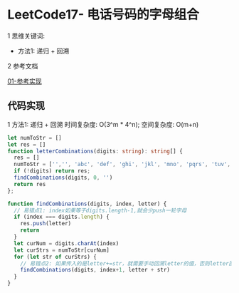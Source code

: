 # LeetCode17- 电话号码的字母组合

1 思维关键词: 
  - 方法1: 递归 + 回溯

2 参考文档

[01-参考实现](https://github.com/liuyubobobo/Play-Leetcode/blob/master/0001-0500/0017-Letter-Combinations-of-a-Phone-Number/java-0017/src/Solution.java)


## 代码实现

1 方法1: 递归 + 回溯  时间复杂度: O(3^m * 4^n);  空间复杂度: O(m+n)

```ts
let numToStr = []
let res = []
function letterCombinations(digits: string): string[] {
  res = []
  numToStr = ['','', 'abc', 'def', 'ghi', 'jkl', 'mno', 'pqrs', 'tuv', 'wxyz']
  if (!digits) return res;
  findCombinations(digits, 0, '')
  return res 
};

function findCombinations(digits, index, letter) {
  // 易错点1: index如果等于digits.length-1,就会少push一轮字母
  if (index === digits.length) {
    res.push(letter)
    return 
  }
  let curNum = digits.charAt(index)
  let curStrs = numToStr[curNum]
  for (let str of curStrs) {
    // 易错点2: 如果传入的是letter+=str，就需要手动回溯letter的值，否则letter回溯的值就不正确
    findCombinations(digits, index+1, letter + str)
  }
}
```

